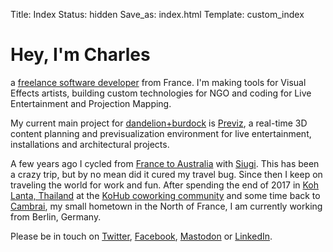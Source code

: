 Title: Index
Status: hidden
Save_as: index.html
Template: custom_index

# Hey, I'm Charles

a [freelance software developer](https://linkedin.com/in/charlesfleche) from France. I'm making tools for Visual Effects artists, building custom technologies for NGO and coding for Live Entertainment and Projection Mapping.

My current main project for [dandelion+burdock](https://dandelion-burdock.com) is [Previz](https://previz.co), a real-time 3D content planning and previsualization environment for live entertainment, installations and architectural projects.

A few years ago I cycled from [France to Australia](http://cambrai-cambrai.net) with [Siugi](http://siugi.com). This has been a crazy trip, but by no mean did it cured my travel bug. Since then I keep on traveling the world for work and fun. After spending the end of 2017 in [Koh Lanta, Thailand](http://www.openstreetmap.org/?mlat=7.5602&mlon=99.0586#map=12/7.5602/99.0586) at the [KoHub coworking community](http://kohub.org) and some time back to [Cambrai](http://www.openstreetmap.org/#map=13/50.1733/3.2411), my small hometown in the North of France, I am currently working from Berlin, Germany.

Please be in touch on [Twitter](https://twitter.com/charlesfleche), [Facebook](https://www.facebook.com/charlesfleche), [Mastodon](https://mamot.fr/@charlesfleche) or [LinkedIn](https://linkedin.com/in/charlesfleche).
